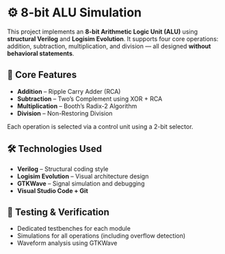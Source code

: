 # ⚙️ 8-bit ALU Simulation

This project implements an **8-bit Arithmetic Logic Unit (ALU)** using **structural Verilog** and **Logisim Evolution**. It supports four core operations: addition, subtraction, multiplication, and division — all designed **without behavioral statements**.

## 🧠 Core Features

- **Addition** – Ripple Carry Adder (RCA)  
- **Subtraction** – Two’s Complement using XOR + RCA  
- **Multiplication** – Booth’s Radix-2 Algorithm  
- **Division** – Non-Restoring Division  

Each operation is selected via a control unit using a 2-bit selector.

## 🛠 Technologies Used

- **Verilog** – Structural coding style  
- **Logisim Evolution** – Visual architecture design  
- **GTKWave** – Signal simulation and debugging  
- **Visual Studio Code + Git**  

## 🧪 Testing & Verification

- Dedicated testbenches for each module  
- Simulations for all operations (including overflow detection)  
- Waveform analysis using GTKWave  
